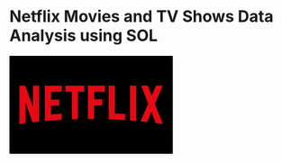 # Netflix Movies and TV Shows Data Analysis using SOL

![Netflix Logo](https://github.com/HarshitBihani/Netflix_SQL_Project/blob/main/Netflix%20Logo.png)

